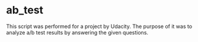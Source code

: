 # ab_test
This script was performed for a project by Udacity. The purpose of it was to analyze a/b test results by answering the given questions.
